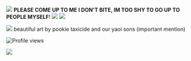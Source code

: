![](https://files.catbox.moe/8filwg.png)
**PLEASE COME UP TO ME I DON'T BITE, IM TOO SHY TO GO UP TO PEOPLE MYSELF**!
![](https://files.catbox.moe/fg68ie.webp)
![](https://app.filemail.com/d/wexegojqckhmvya)



![](https://files.catbox.moe/f79sjq.png) 
beautiful art by pookie taxicide and our yaoi sons
(important mention)

![Profile views](https://komarev.com/ghpvc/?username=2oni&color=ffcce6&style=for-the-badge&label=Profile+Views+🌸)

![](https://files.catbox.moe/lodjpt.png)
